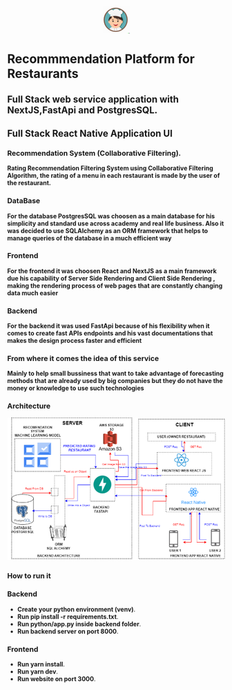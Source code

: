 
<p align="center"><img width=12.5% src="https://github.com/camzero94/RestaurantWebAPP/blob/main/media/chef.png"></p>

# Recommmendation Platform for Restaurants

## Full Stack web service application with NextJS,FastApi and PostgresSQL.
## Full Stack React Native Application UI

### Recommendation System (Collaborative Filtering).

**Rating Recommendation Filtering System using Collaborative Filtering Algorithm, the rating of a menu in each 
restaurant is made by the user of the restaurant.**

### DataBase

**For the database PostgresSQL was choosen as a main database for his simplicity and standard use across academy and real life business. Also it was decided to use  SQLAlchemy as an ORM framework that helps to manage queries of the database in a much efficient way**

### Frontend 
**For the frontend it was choosen React and NextJS as a main framework due his capability of Server Side Rendering and Client Side Rendering , making the rendering process of web pages that are constantly changing data much easier**

### Backend 
**For the backend it was used FastApi because of his flexibility when it comes to create fast APIs endpoints and his vast documentations that makes the design process faster and efficient**


### From where it comes the idea of this service 

**Mainly to help small bussiness that want to take advantage of forecasting methods that are already used by big companies but they do not have the money or knowledge to use such technologies**

### Architecture

![This is an image](./ProjectImage.png)

### How to run it 

### Backend
- **Create your python environment (venv)**.
- **Run pip install -r requirements.txt**.
- **Run python/app.py inside backend folder**.
- **Run backend server on port 8000**.

### Frontend 
- **Run yarn install**.
- **Run yarn dev**.
- **Run website on port 3000**.


